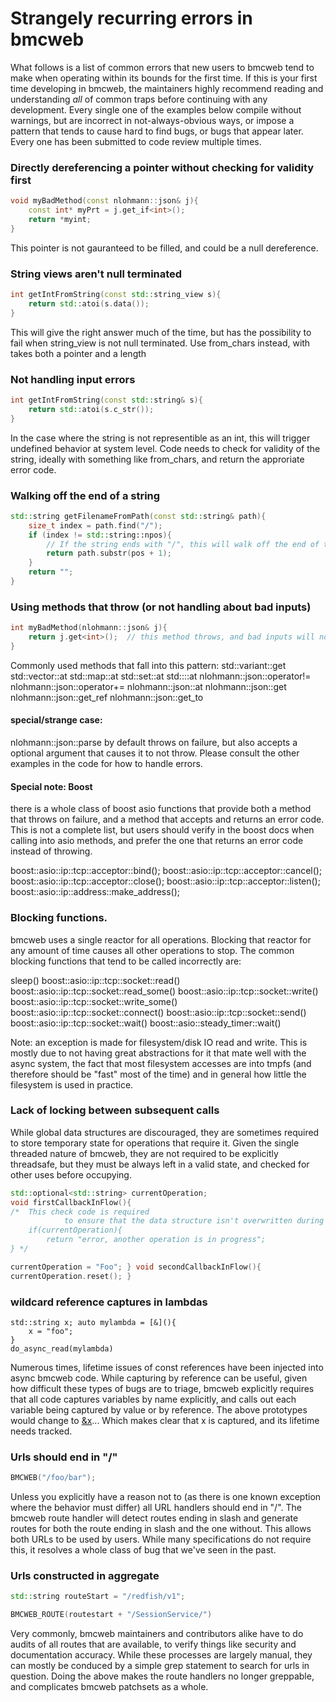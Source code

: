 # Strangely recurring errors in bmcweb

What follows is a list of common errors that new users to bmcweb tend to make
when operating within its bounds for the first time.  If this is your first time
developing in bmcweb, the maintainers highly recommend reading and understanding
_all_ of common traps before continuing with any development.  Every single one
of the examples below compile without warnings, but are incorrect in
not-always-obvious ways, or impose a pattern that tends to cause hard to find
bugs, or bugs that appear later.  Every one has been submitted to code review
multiple times.

### Directly dereferencing a pointer without checking for validity first
```C++
void myBadMethod(const nlohmann::json& j){
    const int* myPrt = j.get_if<int>();
    return *myint;
}
```
This pointer is not gauranteed to be filled, and could be a null dereference.

### String views aren't null terminated
```C++
int getIntFromString(const std::string_view s){
	return std::atoi(s.data());
}
```
This will give the right answer much of the time, but has the possibility to
fail when string\_view is not null terminated.  Use from\_chars instead, with
takes both a pointer and a length

### Not handling input errors
```C++
int getIntFromString(const std::string& s){
	return std::atoi(s.c_str());
}
```
In the case where the string is not representible as an int, this will trigger
undefined behavior at system level.  Code needs to check for validity of the
string, ideally with something like from\_chars, and return the approriate error
code.

### Walking off the end of a string
```C++
std::string getFilenameFromPath(const std::string& path){
	size_t index = path.find("/");
	if (index != std::string::npos){
		// If the string ends with "/", this will walk off the end of the string.
		return path.substr(pos + 1);
	}
	return "";
}
```

### Using methods that throw (or not handling about bad inputs)
```C++
int myBadMethod(nlohmann::json& j){
    return j.get<int>();  // this method throws, and bad inputs will not be handled
}
```

Commonly used methods that fall into this pattern:
std::variant::get
std::vector::at
std::map::at
std::set::at
std::<generic container type>::at
nlohmann::json::operator!=
nlohmann::json::operator+=
nlohmann::json::at
nlohmann::json::get
nlohmann::json::get\_ref
nlohmann::json::get\_to


#### special/strange case:

nlohmann::json::parse by default throws on failure, but also accepts a optional
argument that causes it to not throw.  Please consult the other examples in the
code for how to handle errors.


#### Special note: Boost
there is a whole class of boost asio functions that provide both a method that
throws on failure, and a method that accepts and returns an error code.  This is
not a complete list, but users should verify in the boost docs when calling into
asio methods, and prefer the one that returns an error code instead of throwing.

boost::asio::ip::tcp::acceptor::bind();
boost::asio::ip::tcp::acceptor::cancel();
boost::asio::ip::tcp::acceptor::close();
boost::asio::ip::tcp::acceptor::listen();
boost::asio::ip::address::make\_address();

### Blocking functions.

bmcweb uses a single reactor for all operations.  Blocking that reactor for any
amount of time causes all other operations to stop.  The common blocking
functions that tend to be called incorrectly are:

sleep()
boost::asio::ip::tcp::socket::read()
boost::asio::ip::tcp::socket::read\_some()
boost::asio::ip::tcp::socket::write()
boost::asio::ip::tcp::socket::write\_some()
boost::asio::ip::tcp::socket::connect()
boost::asio::ip::tcp::socket::send()
boost::asio::ip::tcp::socket::wait()
boost::asio::steady\_timer::wait()

Note: an exception is made for filesystem/disk IO read and write.  This is
mostly due to not having great abstractions for it that mate well with the async
system, the fact that most filesystem accesses are into tmpfs (and therefore
should be "fast" most of the time) and in general how little the filesystem is
used in practice.

### Lack of locking between subsequent calls
While global data structures are discouraged, they are sometimes required to
store temporary state for operations that require it.  Given the single
threaded nature of bmcweb, they are not required to be explicitly threadsafe,
but they must be always left in a valid state, and checked for other uses
before occupying.

```C++
std::optional<std::string> currentOperation;
void firstCallbackInFlow(){
/*  This check code is required
            to ensure that the data structure isn't overwritten during an operation.
    if(currentOperation){
        return "error, another operation is in progress";
} */

currentOperation = "Foo"; } void secondCallbackInFlow(){
currentOperation.reset(); }
```

### wildcard reference captures in lambdas
```
std::string x; auto mylambda = [&](){
    x = "foo";
}
do_async_read(mylambda)
```

Numerous times, lifetime issues of const references have been injected into
async bmcweb code.  While capturing by reference can be useful, given how
difficult these types of bugs are to triage, bmcweb explicitly requires that all
code captures variables by name explicitly, and calls out each variable being
captured by value or by reference.  The above prototypes would change to
[&x]()... Which makes clear that x is captured, and its lifetime needs tracked.


### Urls should end in "/"
```C++
BMCWEB("/foo/bar");
```
Unless you explicitly have a reason not to (as there is one known exception
where the behavior must differ) all URL handlers should end in "/".  The bmcweb
route handler will detect routes ending in slash and generate routes for both
the route ending in slash and the one without.  This allows both URLs to be
used by users.  While many specifications do not require this, it resolves a
whole class of bug that we've seen in the past.

### Urls constructed in aggregate
```C++
std::string routeStart = "/redfish/v1";

BMCWEB_ROUTE(routestart + "/SessionService/")
```
Very commonly, bmcweb maintainers and contributors alike have to do audits of
all routes that are available, to verify things like security and documentation
accuracy.  While these processes are largely manual, they can mostly be conduced
by a simple grep statement to search for urls in question.  Doing the above
makes the route handlers no longer greppable, and complicates bmcweb patchsets
as a whole.
